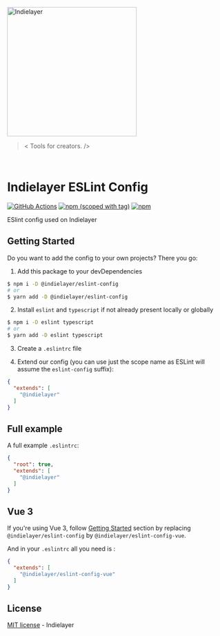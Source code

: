 <a href="https://indielayer.com/">
  <img src="https://user-images.githubusercontent.com/3942799/147986660-cc494b39-559e-4534-be43-0438d0b11090.png" alt="Indielayer" width="300" />
</a>

> < Tools for creators. />

<br/>

# Indielayer ESLint Config

[![GitHub Actions](https://github.com/indielayer/eslint-config/workflows/ci/badge.svg?branch=master)](https://github.com/indielayer/eslint-config/actions?query=workflow%3Aci)
[![npm (scoped with tag)](https://flat.badgen.net/npm/v/@indielayer/eslint-config)](https://npmjs.com/package/@indielayer/eslint-config)
[![npm](https://flat.badgen.net/npm/dt/@indielayer/eslint-config)](https://npmjs.com/package/@indielayer/eslint-config)

ESlint config used on Indielayer

## Getting Started

Do you want to add the config to your own projects? There you go:

1. Add this package to your devDependencies

```bash
$ npm i -D @indielayer/eslint-config
# or
$ yarn add -D @indielayer/eslint-config
```

2. Install `eslint` and `typescript` if not already present locally or globally

```bash
$ npm i -D eslint typescript
# or
$ yarn add -D eslint typescript
```

3. Create a `.eslintrc` file

4. Extend our config (you can use just the scope name as ESLint will assume the `eslint-config` suffix):

```json
{
  "extends": [
    "@indielayer"
  ]
}
```

## Full example

A full example `.eslintrc`:

```json
{
  "root": true,
  "extends": [
    "@indielayer"
  ]
}
```

## Vue 3

If you're using Vue 3, follow [Getting Started](#getting-started) section by replacing `@indielayer/eslint-config` by `@indielayer/eslint-config-vue`.

And in your `.eslintrc` all you need is :

```json
{
  "extends": [
    "@indielayer/eslint-config-vue"
  ]
}
```

## License

[MIT license](https://github.com/indielayer/eslint-config/blob/master/LICENSE) - Indielayer

